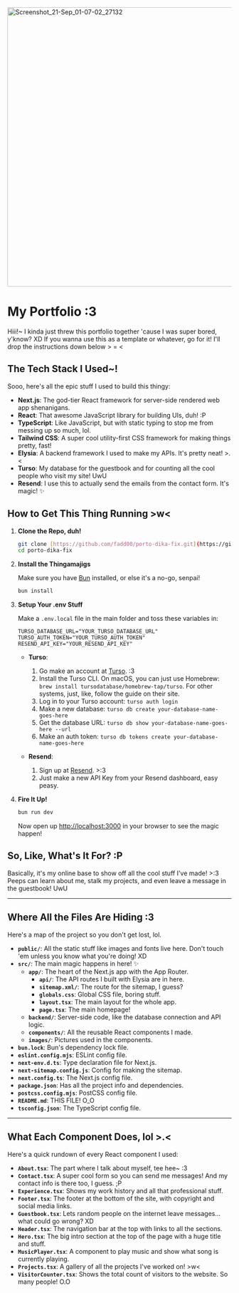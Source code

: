 <img width="1287" height="627" alt="Screenshot_21-Sep_01-07-02_27132" src="https://github.com/user-attachments/assets/7e58a199-1005-4a15-8d75-6afd747252e2" />


# My Portfolio :3

Hiii!~ I kinda just threw this portfolio together 'cause I was super bored, y'know? XD If you wanna use this as a template or whatever, go for it! I'll drop the instructions down below > = <

## The Tech Stack I Used~!

Sooo, here's all the epic stuff I used to build this thingy:

-   **Next.js**: The god-tier React framework for server-side rendered web app shenanigans.
-   **React**: That awesome JavaScript library for building UIs, duh! :P
-   **TypeScript**: Like JavaScript, but with static typing to stop me from messing up so much, lol.
-   **Tailwind CSS**: A super cool utility-first CSS framework for making things pretty, fast!
-   **Elysia**: A backend framework I used to make my APIs. It's pretty neat! >.<
-   **Turso**: My database for the guestbook and for counting all the cool people who visit my site! UwU
-   **Resend**: I use this to actually send the emails from the contact form. It's magic! ✨

## How to Get This Thing Running >w<

1.  **Clone the Repo, duh!**

    ```bash
    git clone [https://github.com/fadd00/porto-dika-fix.git](https://github.com/fadd00/porto-dika-fix.git)
    cd porto-dika-fix
    ```

2.  **Install the Thingamajigs**

    Make sure you have [Bun](https://bun.sh/) installed, or else it's a no-go, senpai!

    ```bash
    bun install
    ```

3.  **Setup Your .env Stuff**

    Make a `.env.local` file in the main folder and toss these variables in:

    ```
    TURSO_DATABASE_URL="YOUR_TURSO_DATABASE_URL"
    TURSO_AUTH_TOKEN="YOUR_TURSO_AUTH_TOKEN"
    RESEND_API_KEY="YOUR_RESEND_API_KEY"
    ```

    -   **Turso**:
        1.  Go make an account at [Turso](https://turso.tech/). :3
        2.  Install the Turso CLI. On macOS, you can just use Homebrew: `brew install tursodatabase/homebrew-tap/turso`. For other systems, just, like, follow the guide on their site.
        3.  Log in to your Turso account: `turso auth login`
        4.  Make a new database: `turso db create your-database-name-goes-here`
        5.  Get the database URL: `turso db show your-database-name-goes-here --url`
        6.  Make an auth token: `turso db tokens create your-database-name-goes-here`

    -   **Resend**:
        1.  Sign up at [Resend](https://resend.com/). >:3
        2.  Just make a new API Key from your Resend dashboard, easy peasy.

4.  **Fire It Up!**

    ```bash
    bun run dev
    ```

    Now open up [http://localhost:3000](http://localhost:3000) in your browser to see the magic happen!

## So, Like, What's It For? :P

Basically, it's my online base to show off all the cool stuff I've made! >:3 Peeps can learn about me, stalk my projects, and even leave a message in the guestbook! UwU

---

## Where All the Files Are Hiding :3

Here's a map of the project so you don't get lost, lol.

-   **`public/`**: All the static stuff like images and fonts live here. Don't touch 'em unless you know what you're doing! XD
-   **`src/`**: The main magic happens in here! ✨
    -   **`app/`**: The heart of the Next.js app with the App Router.
        -   **`api/`**: The API routes I built with Elysia are in here.
        -   **`sitemap.xml/`**: The route for the sitemap, I guess?
        -   **`globals.css`**: Global CSS file, boring stuff.
        -   **`layout.tsx`**: The main layout for the whole app.
        -   **`page.tsx`**: The main homepage!
    -   **`backend/`**: Server-side code, like the database connection and API logic.
    -   **`components/`**: All the reusable React components I made.
    -   **`images/`**: Pictures used in the components.
-   **`bun.lock`**: Bun's dependency lock file.
-   **`eslint.config.mjs`**: ESLint config file.
-   **`next-env.d.ts`**: Type declaration file for Next.js.
-   **`next-sitemap.config.js`**: Config for making the sitemap.
-   **`next.config.ts`**: The Next.js config file.
-   **`package.json`**: Has all the project info and dependencies.
-   **`postcss.config.mjs`**: PostCSS config file.
-   **`README.md`**: THIS FILE! O_O
-   **`tsconfig.json`**: The TypeScript config file.

---

## What Each Component Does, lol >.<

Here's a quick rundown of every React component I used:

-   **`About.tsx`**: The part where I talk about myself, tee hee~ :3
-   **`Contact.tsx`**: A super cool form so you can send me messages! And my contact info is there too, I guess. ;P
-   **`Experience.tsx`**: Shows my work history and all that professional stuff.
-   **`Footer.tsx`**: The footer at the bottom of the site, with copyright and social media links.
-   **`Guestbook.tsx`**: Lets random people on the internet leave messages... what could go wrong? XD
-   **`Header.tsx`**: The navigation bar at the top with links to all the sections.
-   **`Hero.tsx`**: The big intro section at the top of the page with a huge title and stuff.
-   **`MusicPlayer.tsx`**: A component to play music and show what song is currently playing.
-   **`Projects.tsx`**: A gallery of all the projects I've worked on! >w<
-   **`VisitorCounter.tsx`**: Shows the total count of visitors to the website. So many people! O.O
